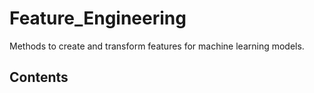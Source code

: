 # Feature_Engineering

Methods to create and transform features for machine learning models.

## Contents
